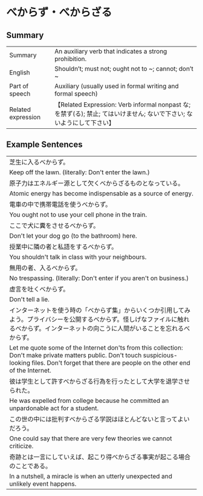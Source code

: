 # べからず・べからざる

## Summary

<table><tr>   <td>Summary</td>   <td>An auxiliary verb that indicates a strong prohibition.</td></tr><tr>   <td>English</td>   <td>Shouldn’t; must not; ought not to ~; cannot; don’t ~</td></tr><tr>   <td>Part of speech</td>   <td>Auxiliary (usually used in formal writing and formal speech)</td></tr><tr>   <td>Related expression</td>   <td>【Related Expression: Verb informal nonpast な; を禁ず(る); 禁止; てはいけません; ないで下さい; ないようにして下さい】</td></tr></table>

## Example Sentences

<table><tr><td>芝生に入るべからず。</td></tr><tr><td>Keep off the lawn. (literally: Don't enter the lawn.)</td></tr><tr><td>原子力はエネルギー源として欠くべからざるものとなっている。</td></tr><tr><td>Atomic energy has become indispensable as a source of energy.</td></tr><tr><td>電車の中で携帯電話を使うべからず。</td></tr><tr><td>You ought not to use your cell phone in the train.</td></tr><tr><td>ここで犬に糞をさせるべからず。</td></tr><tr><td>Don't let your dog go (to the bathroom) here.</td></tr><tr><td>授業中に隣の者と私語をするべからず。</td></tr><tr><td>You shouldn't talk in class with your neighbours.</td></tr><tr><td>無用の者、入るべからず。</td></tr><tr><td>No trespassing. (literally: Don't enter if you aren't on business.)</td></tr><tr><td>虚言を吐くべからず。</td></tr><tr><td>Don't tell a lie.</td></tr><tr><td>インターネットを使う時の「べからず集」からいくつか引用してみよう。プライバシーを公開するべからず。怪しげなファイルに触れるべからず。インターネットの向こうに人間がいることを忘れるべからず。</td></tr><tr><td>Let me quote some of the Internet don'ts from this collection: Don't make private matters public. Don't touch suspicious-looking files. Don't forget that there are people on the other end of the Internet.</td></tr><tr><td>彼は学生として許すべからざる行為を行ったとして大学を退学させられた。</td></tr><tr><td>He was expelled from college because he committed an unpardonable act for a student.</td></tr><tr><td>この世の中には批判すべからざる学説はほとんどないと言ってよいだろう。</td></tr><tr><td>One could say that there are very few theories we cannot criticize.</td></tr><tr><td>奇跡とは一言にしていえば、起こり得べからざる事実が起こる場合のことである。</td></tr><tr><td>In a nutshell, a miracle is when an utterly unexpected and unlikely event happens.</td></tr></table>

